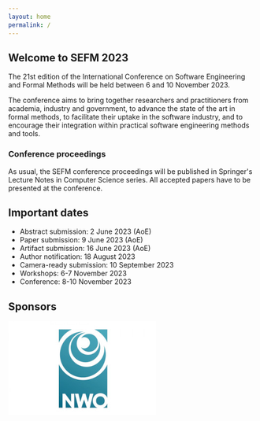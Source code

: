 ```yaml
---
layout: home
permalink: /
---
```


<h2 class="secondH">Welcome to SEFM 2023</h2>
The 21st edition of the International Conference on Software Engineering and
Formal Methods will be held between 6 and 10 November 2023.

The conference aims to bring together researchers and practitioners from academia,
industry and government, to advance the state of the art in formal methods,
to facilitate their uptake in the software industry, and to encourage their
integration within practical software engineering methods and tools.

### Conference proceedings
As usual, the SEFM conference proceedings will be published in Springer's Lecture
Notes in Computer Science series. All accepted papers have to be presented
at the conference.

## Important dates
- Abstract submission: 2 June 2023 (AoE)
- Paper submission: 9 June 2023 (AoE)
- Artifact submission: 16 June 2023 (AoE)
- Author notification: 18 August 2023
- Camera-ready submission: 10 September 2023
- Workshops: 6-7 November 2023
- Conference: 8-10 November 2023

## Sponsors
![NWO logo](assets/nwo.jpg)
